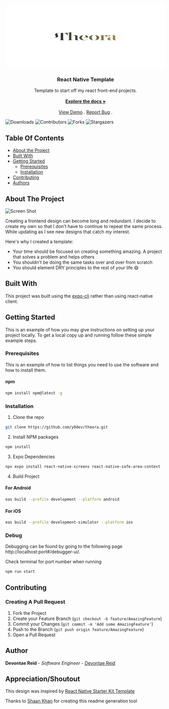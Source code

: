 <br/>
<p align="center">
  <a href="https://github.com/y0Dev/Theora">
    <img src="images/logo.png" alt="Logo" width="500" height="200">
  </a>

  <h3 align="center">React Native Template</h3>

  <p align="center">
    Template to start off my react front-end projects.
    <br/>
    <br/>
    <a href="https://github.com/y0Dev/Theora"><strong>Explore the docs »</strong></a>
    <br/>
    <br/>
    <a href="https://github.com/y0Dev/Theora">View Demo</a>
    .
    <a href="https://github.com/y0Dev/Theora/issues">Report Bug</a>
    .
  </p>
</p>

![Downloads](https://img.shields.io/github/downloads/y0Dev/Theora/total) ![Contributors](https://img.shields.io/github/contributors/y0Dev/Theora?color=dark-green) ![Forks](https://img.shields.io/github/forks/y0Dev/Theora?style=social) ![Stargazers](https://img.shields.io/github/stars/y0Dev/Theora?style=social)

## Table Of Contents

- [About the Project](#about-the-project)
- [Built With](#built-with)
- [Getting Started](#getting-started)
  - [Prerequisites](#prerequisites)
  - [Installation](#installation)
- [Contributing](#contributing)
- [Authors](#author)

## About The Project

![Screen Shot](images/screenshot.png)

Creating a frontend design can become long and redundant. I decide to create my own so that I don't have to continue to repeat the same process. While updating as I see new designs that catch my interest.

Here's why I created a template:

- Your time should be focused on creating something amazing. A project that solves a problem and helps others
- You shouldn't be doing the same tasks over and over from scratch
- You should element DRY principles to the rest of your life :smile:

## Built With

This project was built using the [expo-cli](https://docs.expo.dev/workflow/expo-cli/) rather than using react-native client.

## Getting Started

This is an example of how you may give instructions on setting up your project locally.
To get a local copy up and running follow these simple example steps.

### Prerequisites

This is an example of how to list things you need to use the software and how to install them.

#### npm

```sh
npm install npm@latest -g
```

### Installation

1. Clone the repo

```sh
git clone https://github.com/y0dev/theora.git
```

2. Install NPM packages

```sh
npm install
```

3. Expo Dependencies

```sh
npx expo install react-native-screens react-native-safe-area-context
```

4. Build Project

#### For Android

```sh
eas build --profile development --platform android
```

#### For iOS

```sh
eas build --profile development-simulator --platform ios
```


### Debug

Debugging can be found by going to the following page http://localhost:port#/debugger-ui/. 

Check terminal for port number when running 

```sh
npm run start
```

## Contributing

### Creating A Pull Request

1. Fork the Project
2. Create your Feature Branch (`git checkout -b feature/AmazingFeature`)
3. Commit your Changes (`git commit -m 'Add some AmazingFeature'`)
4. Push to the Branch (`git push origin feature/AmazingFeature`)
5. Open a Pull Request

## Author

**Devontae Reid** - _Software Engineer_ - [Devontae Reid](https://www.devontaereid.com/)

## Appreciation/Shoutout

This design was inspired by [React Native Starter Kit Template](https://instamobile.io/app-templates/react-native-starter-kit-firebase/)

Thanks to [Shaan Khan](https://readme.shaankhan.dev/) for creating this readme generation tool
